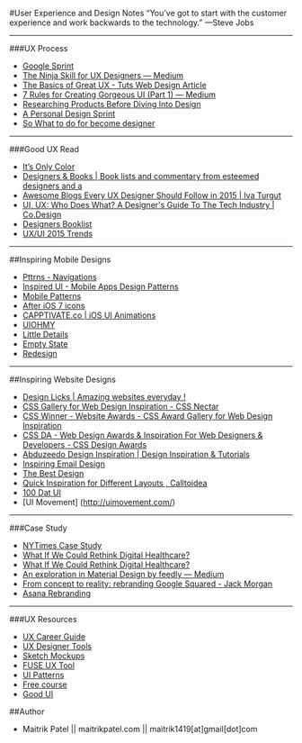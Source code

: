 #User Experience and Design Notes
“You’ve got to start with the customer experience and work backwards to the technology.” —Steve Jobs

---

###UX Process 

- [Google Sprint](http://www.gv.com/sprint/)
- [The Ninja Skill for UX Designers — Medium](https://medium.com/@mollyinglish/the-ninja-skill-for-ux-designers-25f314f8f76c)
- [The Basics of Great UX - Tuts  Web Design Article](https://webdesign.tutsplus.com/articles/the-basics-of-great-ux--webdesign-8823)
- [7 Rules for Creating Gorgeous UI (Part 1) — Medium](https://medium.com/@erikdkennedy/7-rules-for-creating-gorgeous-ui-part-1-559d4e805cda)
- [Researching Products Before Diving Into Design](http://thenextweb.com/dd/2014/11/02/product-research-101-research-diving-design/)
- [A Personal Design Sprint](http://franciscortez.com/design-sprint/)
- [So What to do for become designer](https://medium.com/@suelynyu/so-you-want-to-be-a-ux-designer-c3370d8ea14e)

---

###Good UX Read

- [It’s Only Color](https://robots.thoughtbot.com/Its-only-color)
- [Designers & Books | Book lists and commentary from esteemed designers and a](http://www.designersandbooks.com/)
- [Awesome Blogs Every UX Designer Should Follow in 2015 | Iva Turgut](http://www.huffingtonpost.com/iva-turgut/a_3_b_5932308.html)
- [UI, UX: Who Does What? A Designer's Guide To The Tech Industry | Co.Design ](http://www.fastcodesign.com/3032719/ui-ux-who-does-what-a-designers-guide-to-the-tech-industry?utm_source=facebook)
- [Designers Booklist](http://blog.invisionapp.com/reading-list-for-designers/)
- [UX/UI 2015 Trends](https://medium.com/@oralonur/mobile-2015-263ab694e60e)

---

##Inspiring Mobile Designs
                    
- [Pttrns - Navigations](http://www.pttrns.com/)
- [Inspired UI - Mobile Apps Design Patterns](http://ipad.inspired-ui.com/page/3)
- [Mobile Patterns](http://www.mobile-patterns.com/)
- [After iOS 7 icons](http://afterios7icon.tumblr.com/)
- [CAPPTIVATE.co | iOS UI Animations](http://capptivate.co/)
- [UIOHMY](http://uiohmy.com/?ref=producthunt)
- [Little Details](http://littlebigdetails.com/)
- [Empty State](http://emptystat.es/tagged/desktop)
- [Redesign](http://redsgn.co/)

---

##Inspiring Website Designs

- [Design Licks | Amazing websites everyday !](http://www.awwwards.com/search-websites/?text=portfolio&submit=&search-section=on)
- [CSS Gallery for Web Design Inspiration - CSS Nectar](http://cssnectar.com/)
- [CSS Winner - Website Awards - CSS Award Gallery for Web Design Inspiration](http://www.csswinner.com/)
- [CSS DA - Web Design Awards &amp; Inspiration For Web Designers &amp; Developers - CSS Design Awards](http://www.cssdesignawards.com/)
- [Abduzeedo Design Inspiration | Design Inspiration &amp; Tutorials](http://abduzeedo.com/)
- [Inspiring Email Design](http://reallygoodemails.com/)
- [The Best Design](https://www.thebestdesigns.com)
- [Quick Inspiration for Different Layouts , Calltoidea](http://www.calltoidea.com/)
- [100 Dat UI](http://www.100daysui.com/)
- [UI Movement] (http://uimovement.com/)

---

###Case Study 

- [NYTimes Case Study](http://nytimes.tematroinoi.com/?ref=webdesignernews.com) 
- [What If We Could Rethink Digital Healthcare?](http://casestudies.f-i.com/healthcare/)
- [What If We Could Rethink Digital Healthcare?](http://casestudies.f-i.com/healthcare/)
- [An exploration in Material Design by feedly — Medium](https://medium.com/@abrodo/an-exploration-in-material-design-by-feedly-8c1a1cbdfdcd)
- [From concept to reality: rebranding Google Squared - Jack Morgan](http://jackwmorgan.com/rebranding-google-squared/)
- [Asana Rebranding](https://medium.com/swlh/circling-ourselves-the-story-behind-asana-s-rebrand-e8247516705a)

---

###UX Resources

- [UX Career Guide](http://thenextweb.com/dd/2015/06/17/the-ultimate-guide-to-launching-your-ux-career/)
- [UX Designer Tools](http://market.designmodo.com/tools/)
- [Sketch Mockups](http://sketchrepo.com/)
- [FUSE UX Tool](https://www.fusetools.com/)
- [UI Patterns](http://talks.ui-patterns.com)
- [Free course](https://www.udacity.com/course/intro-to-the-design-of-everyday-things--design101)
- [Good UI](http://www.goodui.org/)

##Author

- Maitrik Patel || maitrikpatel.com || maitrik1419[at]gmail[dot]com